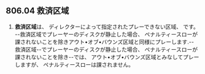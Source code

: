 ## 806.04 救済区域

1. **救済区域**は、
ディレクターによって指定されたプレーできない区域、
です。
--救済区域でプレーヤーのディスクが静止した場合、
ペナルティースローが課されないことを除きアウト•オブ•バウンズ区域と同様にプレーします.--
救済区域--でプレーヤーのディスクが静止した場合、
ペナルティースローが課されないことを除き--では、
アウト•オブ•バウンズ区域とみなしてプレーしますが、
ペナルティースローは課されません。
